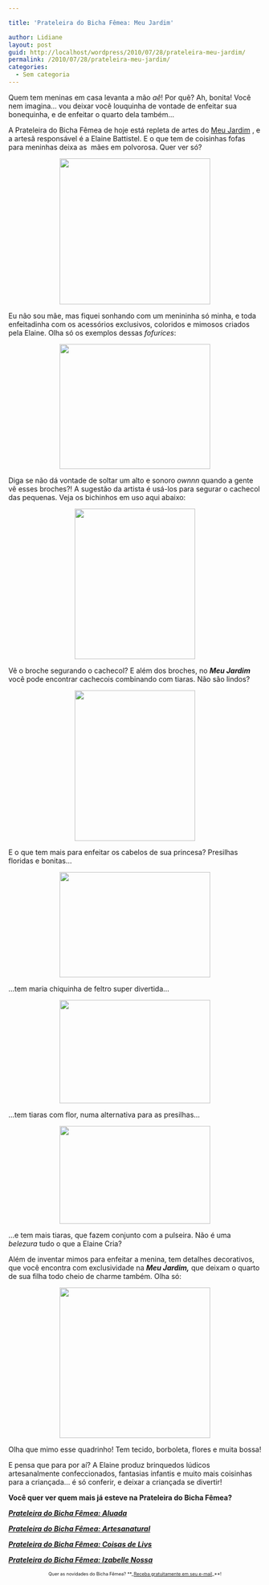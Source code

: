 ```yaml
---

title: 'Prateleira do Bicha Fêmea: Meu Jardim'

author: Lidiane
layout: post
guid: http://localhost/wordpress/2010/07/28/prateleira-meu-jardim/
permalink: /2010/07/28/prateleira-meu-jardim/
categories:
  - Sem categoria
---
```

Quem tem meninas em casa levanta a mão _aê_! Por quê? Ah, bonita! Você nem imagina… vou deixar você louquinha de vontade de enfeitar sua bonequinha, e de enfeitar o quarto dela também…

A Prateleira do Bicha Fêmea de hoje está repleta de artes do [Meu Jardim](http://lojameujardim.blogspot.com/) , e a artesã responsável é a Elaine Battistel. E o que tem de coisinhas fofas para meninhas deixa as  mães em polvorosa. Quer ver só?

<!--more-->

<p style="text-align: center;">
  <a href="http://www.trololodemulher.com.br/blog/wp-content/uploads/2010/07/logo-meu-jardim.jpg"><img class="size-medium wp-image-4883 aligncenter" title="logo meu jardim" src="http://www.trololodemulher.com.br/blog/wp-content/uploads/2010/07/logo-meu-jardim-300x291.jpg" alt="" width="300" height="291" /></a>
</p>

Eu não sou mãe, mas fiquei sonhando com um menininha só minha, e toda enfeitadinha com os acessórios exclusivos, coloridos e mimosos criados pela Elaine. Olha só os exemplos dessas _fofurices_:

<p style="text-align: center;">
  <a href="http://www.trololodemulher.com.br/blog/wp-content/uploads/2010/07/broche-infantil-para-cachecol1.jpg"><img class="size-medium wp-image-4876 aligncenter" title="broche infantil para cachecol[1]" src="http://www.trololodemulher.com.br/blog/wp-content/uploads/2010/07/broche-infantil-para-cachecol1-300x249.jpg" alt="" width="300" height="249" /></a>
</p>

Diga se não dá vontade de soltar um alto e sonoro _ownnn_ quando a gente vê esses broches?! A sugestão da artista é usá-los para segurar o cachecol das pequenas. Veja os bichinhos em uso aqui abaixo:

<p style="text-align: center;">
  <a href="http://www.trololodemulher.com.br/blog/wp-content/uploads/2010/07/broche11.jpg"><img class="size-medium wp-image-4875 aligncenter" title="broche1[1]" src="http://www.trololodemulher.com.br/blog/wp-content/uploads/2010/07/broche11-240x300.jpg" alt="" width="240" height="300" /></a>
</p>

Vê o broche segurando o cachecol? E além dos broches, no **_Meu Jardim_** você pode encontrar cachecois combinando com tiaras. Não são lindos?

<p style="text-align: center;">
  <a href="http://www.trololodemulher.com.br/blog/wp-content/uploads/2010/07/mais-presilhas1.jpg"><img class="size-medium wp-image-4877 aligncenter" title="mais presilhas[1]" src="http://www.trololodemulher.com.br/blog/wp-content/uploads/2010/07/mais-presilhas1-240x300.jpg" alt="" width="240" height="300" /></a>
</p>

E o que tem mais para enfeitar os cabelos de sua princesa? Presilhas floridas e bonitas…

<p style="text-align: center;">
  <a href="http://www.trololodemulher.com.br/blog/wp-content/uploads/2010/07/maria-chica-joaninha1.jpg"><img class="size-medium wp-image-4878 aligncenter" title="maria chica joaninha[1]" src="http://www.trololodemulher.com.br/blog/wp-content/uploads/2010/07/maria-chica-joaninha1-300x210.jpg" alt="" width="300" height="210" /></a>
</p>

…tem maria chiquinha de feltro super divertida…

<p style="text-align: center;">
  <a href="http://www.trololodemulher.com.br/blog/wp-content/uploads/2010/07/Tiaras-com-flor.jpg"><img class="size-medium wp-image-4881 aligncenter" title="Tiaras com flor" src="http://www.trololodemulher.com.br/blog/wp-content/uploads/2010/07/Tiaras-com-flor-300x206.jpg" alt="" width="300" height="206" /></a>
</p>

…tem tiaras com flor, numa alternativa para as presilhas…

<p style="text-align: center;">
  <a href="http://www.trololodemulher.com.br/blog/wp-content/uploads/2010/07/tiara41.jpg"><img class="size-medium wp-image-4880 aligncenter" title="tiara4[1]" src="http://www.trololodemulher.com.br/blog/wp-content/uploads/2010/07/tiara41-300x195.jpg" alt="" width="300" height="195" /></a>
</p>

…e tem mais tiaras, que fazem conjunto com a pulseira. Não é uma _belezura_ tudo o que a Elaine Cria?

Além de inventar mimos para enfeitar a menina, tem detalhes decorativos, que você encontra com exclusividade na **_Meu Jardim,_** que deixam o quarto de sua filha todo cheio de charme também. Olha só:

<p style="text-align: center;">
  <a href="http://www.trololodemulher.com.br/blog/wp-content/uploads/2010/07/quadro1.jpg"><img class="size-medium wp-image-4879 aligncenter" title="quadro[1]" src="http://www.trololodemulher.com.br/blog/wp-content/uploads/2010/07/quadro1-300x300.jpg" alt="" width="300" height="300" /></a>
</p>

Olha que mimo esse quadrinho! Tem tecido, borboleta, flores e muita bossa!

E pensa que para por aí? A Elaine produz brinquedos lúdicos artesanalmente confeccionados, fantasias infantis e muito mais coisinhas para a criançada… é só conferir, e deixar a criançada se divertir!

**Você quer ver quem mais já esteve na Prateleira do Bicha Fêmea?**

**_[Prateleira do Bicha Fêmea: Aluada](http://www.trololodemulher.com.br/2010/06/09/artesanato-aluada/)_**

**_[Prateleira do Bicha Fêmea: Artesanatural](http://www.trololodemulher.com.br/2010/05/05/artesanato-artesanatural/)_**

**_[Prateleira do Bicha Fêmea: Coisas de Livs](http://www.trololodemulher.com.br/2010/04/07/prateleira-do-bicha-femea-coisas-de-livs/)_**

**_[Prateleira do Bicha Fêmea: Izabelle Nossa](http://www.trololodemulher.com.br/2010/02/03/prateleira-do-bicha-femea-%e2%80%93-izabelle-nossa/)_**

<p style="text-align: center;">
  <span style="font-size: xx-small;">Quer as novidades do Bicha Fêmea? **_<a href="http://feedburner.google.com/fb/a/mailverify?uri=blogbichafemea&loc=pt_BR">Receba gratuitamente em seu e-mail</a>_**!</span>
</p>